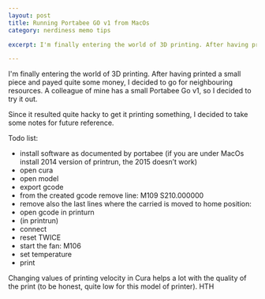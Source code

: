 ```yaml
---
layout: post
title: Running Portabee GO v1 from MacOs
category: nerdiness memo tips

excerpt: I'm finally entering the world of 3D printing. After having printed a small piece and payed quite some money, I decided to go for neighbouring resources. A colleague of mine has a small Portabee Go v1, so I decided to try it out.

---
```


I'm finally entering the world of 3D printing. After having printed a small piece and payed quite some money, I decided to go for neighbouring resources. A colleague of mine has a small Portabee Go v1, so I decided to try it out.

Since it resulted quite hacky to get it printing something, I decided to take some notes for future reference.

Todo list:

* install software as documented by portabee (if you are under MacOs install 2014 version of printrun, the 2015 doesn’t work)
* open cura 
* open model
* export gcode
* from the created gcode remove line: M109 S210.000000
* remove also the last lines where the carried is moved to home position:
* open gcode in printurn
* (in printrun) 
* connect
* reset TWICE
* start the fan: M106
* set temperature
* print


Changing values of printing velocity in Cura helps a lot with the quality of the print (to be honest, quite low for this model of printer).
HTH


